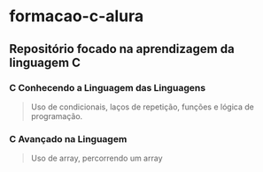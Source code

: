 # formacao-c-alura
## Repositório focado na aprendizagem da linguagem C
### C Conhecendo a Linguagem das Linguagens
> Uso de condicionais, laços de repetição, funções e lógica de programação.
### C Avançado na Linguagem 
> Uso de array, percorrendo um array